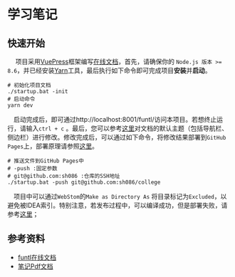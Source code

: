 # 学习笔记

## 快速开始

​	　项目采用[VuePress](https://vuepress.vuejs.org/zh/)框架编写[在线文档](https://sh086.github.io/funtl/)，首先，请确保你的 `Node.js 版本 >= 8.6`，并已经安装[Yarn](https://yarnpkg.com/)工具，最后执行如下命令即可完成项目**安装**并**启动**。

```shell
# 初始化项目文档
./startup.bat -init
# 启动命令
yarn dev
```

​	　启动完成后，即可通过<a>http://localhost:8001/funtl/</a>访问本项目。若想终止运行，请输入`ctrl + c` 。最后，您可以参考[这里](https://vuepress.vuejs.org/zh/theme/default-theme-config.html)对文档的默认主题（包括导航栏、侧边栏）进行修改。修改完成后，可以通过如下命令，将修改结果部署到`GitHub Pages`上，部署原理请参照[这里](https://vuepress.vuejs.org/zh/guide/deploy.html#github-pages)。

```shell
# 推送文件到GitHub Pages中
# -push :固定参数 
# git@github.com:sh086 :仓库的SSH地址
./startup.bat -push git@github.com:sh086/college
```

​	　项目中可以通过`WebStom`的`Make as Directory As` 将目录标记为`Excluded`，以避免被IDEA索引。特别注意，若发布过程中，可以编译成功，但是部署失败，请参考[这里](https://blog.csdn.net/qq_43768946/article/details/90411154)；



## 参考资料

- [funtl在线文档](https://sh086.github.io/funtl/)
- [笔记Pdf文档]()

